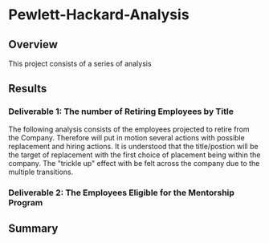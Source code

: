 # Pewlett-Hackard-Analysis

## Overview
This project consists of a series of analysis 

## Results

### Deliverable 1: The number of Retiring Employees by Title
The following analysis consists of the employees projected to retire from the Company. Therefore will put in motion several actions with possible replacement and hiring actions. It is understood that the title/postion will be the target of replacement with the first choice of placement being within the company. The "trickle up" effect with be felt across the company due to the multiple transitions. 

### Deliverable 2: The Employees Eligible for the Mentorship Program


## Summary
